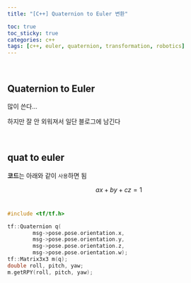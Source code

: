 ```yaml
---
title: "[C++] Quaternion to Euler 변환"

toc: true
toc_sticky: true
categories: c++
tags: [c++, euler, quaternion, transformation, robotics]
---
```


<br/>

## Quaternion to Euler

많이 쓴다...

하지만 잘 안 외워져서 일단 블로그에 남긴다

<br/>

## quat to euler

**코드**는 아래와 같이 `사용`하면 됨 <br/>

$$ ax+by+cz=1 $$ <br/>


~~~c++
#include <tf/tf.h>

tf::Quaternion q(
        msg->pose.pose.orientation.x,
        msg->pose.pose.orientation.y,
        msg->pose.pose.orientation.z,
        msg->pose.pose.orientation.w);
tf::Matrix3x3 m(q);
double roll, pitch, yaw;
m.getRPY(roll, pitch, yaw);
~~~


